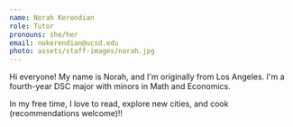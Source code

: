 ```yaml
---
name: Norah Kerendian
role: Tutor
pronouns: she/her
email: nokerendian@ucsd.edu
photo: assets/staff-images/norah.jpg
---
```

Hi everyone! My name is Norah, and I'm originally from Los Angeles. I'm a fourth-year DSC major with minors in Math and Economics. 

In my free time, I love to read, explore new cities, and cook (recommendations welcome)!!
